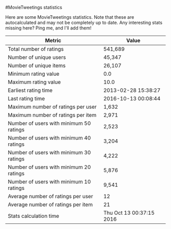 #MovieTweetings statistics

Here are some MovieTweetings statistics. Note that these are autocalculated and may not be completely up to date. Any interesting stats missing here? Ping me, and I'll add them!

Metric | Value
--- | ---
Total number of ratings                 | 541,689
Number of unique users                  | 45,347
Number of unique items                  | 26,107
Minimum rating value                    | 0.0
Maximum rating value                    | 10.0
Earliest rating time                    | 2013-02-28 15:38:27
Last rating time                        | 2016-10-13 00:08:44
Maximum number of ratings per user      | 1,632
Maximum number of ratings per item      | 2,971
Number of users with minimum 50 ratings | 2,523
Number of users with minimum 40 ratings | 3,204
Number of users with minimum 30 ratings | 4,222
Number of users with minimum 20 ratings | 5,876
Number of users with minimum 10 ratings | 9,541
Average number of ratings per user      | 12
Average number of ratings per item      | 21
Stats calculation time                  | Thu Oct 13 00:37:15 2016

